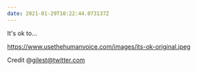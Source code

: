 ```yaml
---
date: 2021-01-29T10:22:44.073137Z
---
```

It's ok to... 

https://www.usethehumanvoice.com/images/its-ok-original.jpeg

Credit @gilest@twitter.com
